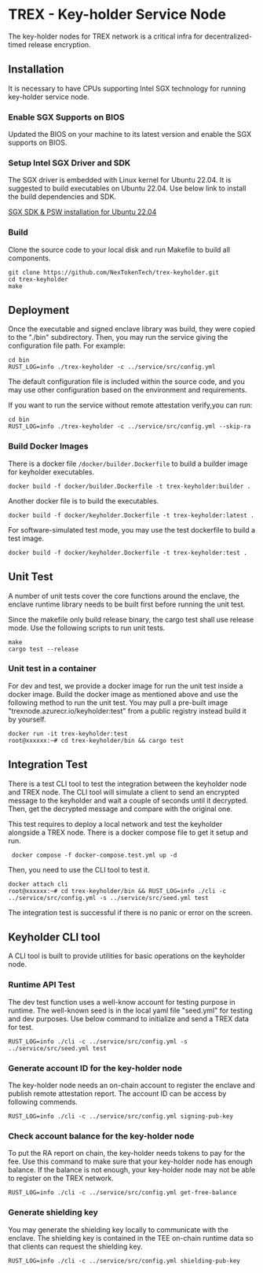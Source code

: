 # TREX - Key-holder Service Node
The key-holder nodes for TREX network is a critical infra for decentralized-timed release encryption.

## Installation
It is necessary to have CPUs supporting Intel SGX technology for running key-holder service node.
### Enable SGX Supports on BIOS
Updated the BIOS on your machine to its latest version and enable the SGX supports on BIOS.

### Setup Intel SGX Driver and SDK
The SGX driver is embedded with Linux kernel for Ubuntu 22.04. It is suggested to build executables 
on Ubuntu 22.04. Use below link to install the build dependencies and SDK.

[SGX SDK & PSW installation for Ubuntu 22.04](https://medium.com/@yangfanghao/sgx-driver-and-sdk-installation-for-ubuntu-22-04-7db6c254e65c)

### Build
Clone the source code to your local disk and run Makefile to build all components.
```shell
git clone https://github.com/NexTokenTech/trex-keyholder.git
cd trex-keyholder
make
```

## Deployment
Once the executable and signed enclave library was build, they were copied to the "./bin" subdirectory.
Then, you may run the service giving the configuration file path. For example:
```shell
cd bin
RUST_LOG=info ./trex-keyholder -c ../service/src/config.yml
```
The default configuration file is included within the source code, and you may use other configuration 
based on the environment and requirements.

If you want to run the service without remote attestation verify,you can run:
```
cd bin
RUST_LOG=info ./trex-keyholder -c ../service/src/config.yml --skip-ra
```
### Build Docker Images
There is a docker file `/docker/builder.Dockerfile` to build a builder image for keyholder executables.
```shell
docker build -f docker/builder.Dockerfile -t trex-keyholder:builder .
```
Another docker file is to build the executables.
```shell
docker build -f docker/keyholder.Dockerfile -t trex-keyholder:latest .
```
For software-simulated test mode, you may use the test dockerfile to build a test image.
```shell
docker build -f docker/keyholder.Dockerfile -t trex-keyholder:test .
```

## Unit Test
A number of unit tests cover the core functions around the enclave, the enclave runtime library needs to be built first 
before running the unit test. 

Since the makefile only build release binary, the cargo test shall use release mode. Use the following scripts to run unit tests.
```shell
make
cargo test --release
```

### Unit test in a container
For dev and test, we provide a docker image for run the unit test inside a docker image.
Build the docker image as mentioned above and use the following method to run the unit test.
You may pull a pre-built image "trexnode.azurecr.io/keyholder:test" from a public registry instead build it by yourself.
```shell
docker run -it trex-keyholder:test
root@xxxxxx:~# cd trex-keyholder/bin && cargo test
```

## Integration Test
There is a test CLI tool to test the integration between the keyholder node and TREX node. The CLI tool will simulate a client to send an encrypted message
to the keyholder and wait a couple of seconds until it decrypted. Then, get the decrypted message and compare with the
original one.

This test requires to deploy a local network and test the keyholder alongside a TREX node.
There is a docker compose file to get it setup and run. 
```shell
 docker compose -f docker-compose.test.yml up -d
```
Then, you need to use the CLI tool to test it.
```shell
docker attach cli
root@xxxxxx:~# cd trex-keyholder/bin && RUST_LOG=info ./cli -c ../service/src/config.yml -s ../service/src/seed.yml test
```
The integration test is successful if there is no panic or error on the screen.

## Keyholder CLI tool
A CLI tool is built to provide utilities for basic operations on the keyholder node.
### Runtime API Test
The dev test function uses a well-know account for testing purpose in runtime. The well-known seed is in the 
local yaml file "seed.yml" for testing and dev purposes.
Use below command to initialize and send a TREX data for test.
```shell
RUST_LOG=info ./cli -c ../service/src/config.yml -s ../service/src/seed.yml test
```
### Generate account ID for the key-holder node
The key-holder node needs an on-chain account to register the enclave and publish remote attestation
report. The account ID can be access by following commends.
```shell
RUST_LOG=info ./cli -c ../service/src/config.yml signing-pub-key
```
### Check account balance for the key-holder node
To put the RA report on chain, the key-holder needs tokens to pay for the fee. Use this command to make
sure that your key-holder node has enough balance. If the balance is not enough, your key-holder node
may not be able to register on the TREX network.
```shell
RUST_LOG=info ./cli -c ../service/src/config.yml get-free-balance
```

### Generate shielding key
You may generate the shielding key locally to communicate with the enclave. The shielding key is contained
in the TEE on-chain runtime data so that clients can request the shielding key.
```shell
RUST_LOG=info ./cli -c ../service/src/config.yml shielding-pub-key
```